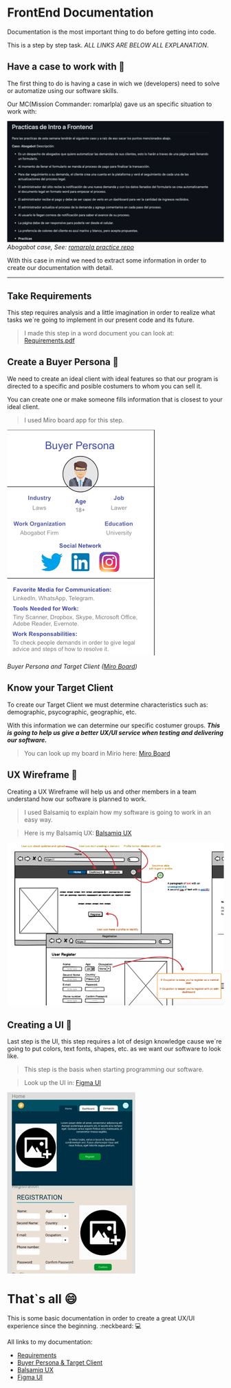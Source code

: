 # FrontEnd Documentation
Documentation is the most important thing to do before getting into code.

This is a step by step task. *ALL LINKS ARE BELOW ALL EXPLANATION*.

## Have a case to work with :page_facing_up:
The first thing to do is having a case in wich we (developers) need to solve or automatize using our software skills.

Our MC(Mission Commander: romarlpla) gave us an specific situation to work with:

![documentation Abogabot](./img/Abogabot_Case.png "Abogabot")
*Abogabot case, See: [romarpla practice repo](https://github.com/LaunchX-InnovaccionVirtual/FrontEnd-Mision/tree/main/01%20-%20INTRO/practicas)*

With this case in mind we need to extract some information in order to create our documentation with detail.
***
## Take Requirements
This step requires analysis and a little imagination in order to realize what tasks we´re going to implement in our present code and its future.

> I made this step in a word document you can look at: [Requirements.pdf](./Abogabot_Project.pdf)

## Create a Buyer Persona :raising_hand:
We need to create an ideal client with ideal features so that our program is directed to a specific and posible costumers to whom you can sell it.

You can create one or make someone fills information that is closest to your ideal client.

> I used Miro board app for this step.

![Buyer Persona](./img/BuyerP.png)

*Buyer Persona and Target Client ([Miro Board](https://miro.com/app/board/uXjVOLCMEIg=/?invite_link_id=928915600067))*

## Know your Target Client

To create our Target Client we must determine characteristics such as: demographic, psycographic, geographic, etc.

With this information we can determine our specific costumer groups. ***This is going to help us give a better UX/UI service when testing and delivering our software.***

> You can look up my board in Mirio here: [Miro Board](https://miro.com/app/board/uXjVOLCMEIg=/?invite_link_id=928915600067)

## UX Wireframe :pencil:
Creating a UX Wireframe will help us and other members in a team understand how our software is planned to work.
> I used Balsamiq to explain how my software is going to work in an easy way.

> Here is my Balsamiq UX: [Balsamiq UX](https://balsamiq.cloud/s8fiw3a/pduk0iq)

![BalsamiqSketch](./img/BalsamiqSK.png)

## Creating a UI :art:
Last step is the UI, this step requires a lot of design knowledge cause we´re going to put colors, text fonts, shapes, etc. as we want our software to look like.

> This step is the basis when starting programming our software.

> Look up the UI in: [Figma UI](https://www.figma.com/file/7qvhrxKVJhBXichnmnpxXy/Abogabot?node-id=0%3A1)

![FigmaUI](./img/FigmaUI.png)

# That`s all :smile:
This is some basic documentation in order to create a great UX/UI experience since the beginning. :neckbeard: :computer:

All links to my documentation:
- [Requirements](./Abogabot_Project.pdf)
- [Buyer Persona & Target Client](https://miro.com/app/board/uXjVOLCMEIg=/?invite_link_id=928915600067)
- [Balsamiq UX](https://balsamiq.cloud/s8fiw3a/pduk0iq)
- [Figma UI](https://www.figma.com/file/7qvhrxKVJhBXichnmnpxXy/Abogabot?node-id=0%3A1)
